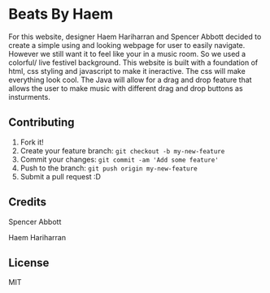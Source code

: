 # Beats By Haem

For this website, designer Haem Hariharran and Spencer Abbott decided to create a simple using and looking webpage for user to easily navigate. However we still want it to feel like your in a music room. So we used a colorful/ live festivel background. This website is built with a foundation of html, css styling and javascript to make it ineractive. The css will make everything look cool. The Java will allow for a drag and drop feature that allows the user to make music with different drag and drop buttons as insturments.




## Contributing

1. Fork it!
2. Create your feature branch: `git checkout -b my-new-feature`
3. Commit your changes: `git commit -am 'Add some feature'`
4. Push to the branch: `git push origin my-new-feature`
5. Submit a pull request :D

## Credits

Spencer Abbott 

Haem Hariharran

## License

MIT